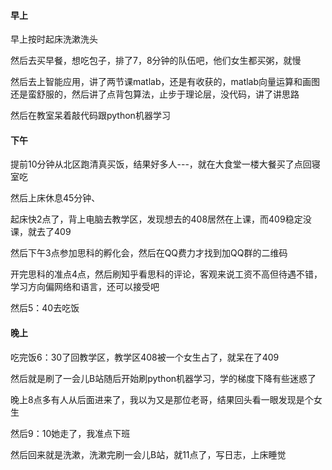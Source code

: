 #### 早上

早上按时起床洗漱洗头

然后去买早餐，想吃包子，排了7，8分钟的队伍吧，他们女生都买粥，就慢

然后去上智能应用，讲了两节课matlab，还是有收获的，matlab向量运算和画图还是蛮舒服的，然后讲了点背包算法，止步于理论层，没代码，讲了讲思路

然后在教室呆着敲代码跟python机器学习

#### 下午

提前10分钟从北区跑清真买饭，结果好多人---，就在大食堂一楼大餐买了点回寝室吃

然后上床休息45分钟、

起床快2点了，背上电脑去教学区，发现想去的408居然在上课，而409稳定没课，就去了409

然后下午3点参加思科的孵化会，然后在QQ费力才找到加QQ群的二维码

开完思科的准点4点，然后刷知乎看思科的评论，客观来说工资不高但待遇不错，学习方向偏网络和语言，还可以接受吧

然后5：40去吃饭

#### 晚上

吃完饭6：30了回教学区，教学区408被一个女生占了，就呆在了409

然后就是刷了一会儿B站随后开始刷python机器学习，学的梯度下降有些迷惑了

晚上8点多有人从后面进来了，我以为又是那位老哥，结果回头看一眼发现是个女生

然后9：10她走了，我准点下班

然后回来就是洗漱，洗漱完刷一会儿B站，就11点了，写日志，上床睡觉